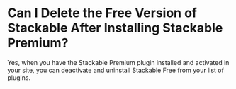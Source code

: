 # Can I Delete the Free Version of Stackable After Installing Stackable Premium?

Yes, when you have the Stackable Premium plugin installed and activated in your site, you can deactivate and uninstall Stackable Free from your list of plugins.

